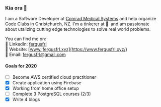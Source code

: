 ### Kia ora 👋

I am a Software Developer at [Comrad Medical Systems](https://comrad.co.nz/) and help organize [Code Clubs](https://codeclub.nz/) in Christchurch, NZ. I'm a tinkerer at :yellow_heart:&ensp;and am passionate about utalizing cutting edge technologies to solve real world problems.

You can find me on:   
🔹 LinkedIn: [fergusfrl](https://www.linkedin.com/in/fergusfrl)  
🔹 Website: [www.jfergusfrl.xyz](https://www.fergusfrl.xyz/)  
🔹 Email: [fergusfrl@gmail.com](mailto:fergusfrl@gmail.com)  

#### Goals for 2020
- [ ] Become AWS certified cloud practitioner
- [x] Create application using Firebase
- [x] Working from home office setup
- [ ] Complete 3 PostgreSQL courses (2/3)
- [x] Write 4 blogs
